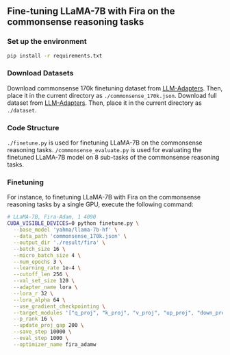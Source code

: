 ## Fine-tuning LLaMA-7B with Fira on the commonsense reasoning tasks

### Set up the environment

```bash
pip install -r requirements.txt
```

### Download Datasets
Download commonsense 170k finetuning dataset from [LLM-Adapters](https://github.com/AGI-Edgerunners/LLM-Adapters/blob/main/ft-training_set/commonsense_170k.json). Then, place it in the current directory as `./commonsense_170k.json`. Download full dataset from [LLM-Adapters](https://github.com/AGI-Edgerunners/LLM-Adapters/blob/main/ft-training_set/commonsense_170k.json). Then, place it in the current directory as `./dataset`.

### Code Structure
`./finetune.py` is used for finetuning LLaMA-7B on the commonsense reasoning tasks. 
`/commonsense_evaluate.py` is used for evaluating the finetuned LLaMA-7B model on 8 sub-tasks of the commonsense reasoning tasks.

### Finetuning
For instance, to finetuning LLaMA-7B with Fira on the commonsense reasoning tasks by a single GPU, execute the following command:
```bash
# LLaMA-7B, Fira-Adam, 1 4090
CUDA_VISIBLE_DEVICES=0 python finetune.py \
  --base_model 'yahma/llama-7b-hf' \
  --data_path 'commonsense_170k.json' \
  --output_dir './result/fira' \
  --batch_size 16 \
  --micro_batch_size 4 \
  --num_epochs 3 \
  --learning_rate 1e-4 \
  --cutoff_len 256 \
  --val_set_size 120 \
  --adapter_name lora \
  --lora_r 32 \
  --lora_alpha 64 \
  --use_gradient_checkpointing \
  --target_modules '["q_proj", "k_proj", "v_proj", "up_proj", "down_proj"]' \
  --p_rank 16 \
  --update_proj_gap 200 \
  --save_step 10000 \
  --eval_step 1000 \
  --optimizer_name fira_adamw 
```
